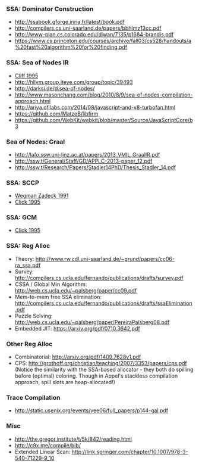 ### SSA: Dominator Construction

- http://ssabook.gforge.inria.fr/latest/book.pdf
- http://compilers.cs.uni-saarland.de/papers/bbhlmz13cc.pdf
- http://www-plan.cs.colorado.edu/diwan/7135/p1684-brandis.pdf
- https://www.cs.princeton.edu/courses/archive/fall03/cs528/handouts/a%20fast%20algorithm%20for%20finding.pdf

### SSA: Sea of Nodes IR

- [Cliff 1995](http://paperhub.s3.amazonaws.com/24842c95fb1bc5d7c5da2ec735e106f0.pdf)
- http://hllvm.group.iteye.com/group/topic/39493
- http://darksi.de/d.sea-of-nodes/
- http://www.masonchang.com/blog/2010/8/9/sea-of-nodes-compilation-approach.html
- http://ariya.ofilabs.com/2014/08/javascript-and-v8-turbofan.html
- https://github.com/MatzeB/libfirm
- https://github.com/WebKit/webkit/blob/master/Source/JavaScriptCore/b3

### Sea of Nodes: Graal

- http://lafo.ssw.uni-linz.ac.at/papers/2013_VMIL_GraalIR.pdf
- http://ssw.t/General/Staff/GD/APPLC-2013-paper_12.pdf
- http://ssw.t/Research/Papers/Stadler14PhD/Thesis_Stadler_14.pdf

### SSA: SCCP

- [Wegman Zadeck 1991](https://www.cs.utexas.edu/users/lin/cs380c/wegman.pdf)
- [Click 1995](http://citeseerx.ist.psu.edu/viewdoc/download?doi=10.1.1.17.8510&rep=rep1&type=pdf)

### SSA: GCM

- [Click 1995](http://c9x.me/comp-bib/click-gvn.pdf)

### SSA: Reg Alloc

- Theory: http://www.rw.cdl.uni-saarland.de/~grund/papers/cc06-ra_ssa.pdf
- Survey: http://compilers.cs.ucla.edu/fernando/publications/drafts/survey.pdf
- CSSA / Global Min Algorithm: http://web.cs.ucla.edu/~palsberg/paper/cc09.pdf
- Mem-to-mem free SSA elimination: http://compilers.cs.ucla.edu/fernando/publications/drafts/ssaElimination.pdf
- Puzzle Solving: http://web.cs.ucla.edu/~palsberg/paper/PereiraPalsberg08.pdf
- Embedded JIT: https://arxiv.org/pdf/0710.3642.pdf

### Other Reg Alloc

- Combinatorial: http://arxiv.org/pdf/1409.7628v1.pdf
- CPS: http://grothoff.org/christian/teaching/2007/3353/papers/cps.pdf
  (Notice the similarity with the SSA-based allocator - they both do
   spilling before (optimal) coloring. Though in Appel's stackless
   compilation approach, spill slots are heap-allocated!)

### Trace Compilation

- http://static.usenix.org/events/vee06/full_papers/p144-gal.pdf

### Misc

- http://the.gregor.institute/t/5k/842/reading.html
- http://c9x.me/compile/bib/
- Extended Linear Scan: http://link.springer.com/chapter/10.1007/978-3-540-71229-9_10

